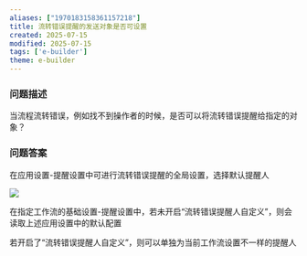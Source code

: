 ```yaml
---
aliases: ["1970183158361157218"]
title: 流转错误提醒的发送对象是否可设置
created: 2025-07-15
modified: 2025-07-15
tags: ['e-builder']
theme: e-builder
---
```


### 问题描述

当流程流转错误，例如找不到操作者的时候，是否可以将流转错误提醒给指定的对象？

### 问题答案

在应用设置-提醒设置中可进行流转错误提醒的全局设置，选择默认提醒人

![](https://myhelpdoc.oss-cn-heyuan.aliyuncs.com/mdimages/cda20fd1ceb9f70912ab9de077193858.jpg)

在指定工作流的基础设置-提醒设置中，若未开启“流转错误提醒人自定义”，则会读取上述应用设置中的默认配置

若开启了“流转错误提醒人自定义”，则可以单独为当前工作流设置不一样的提醒人

